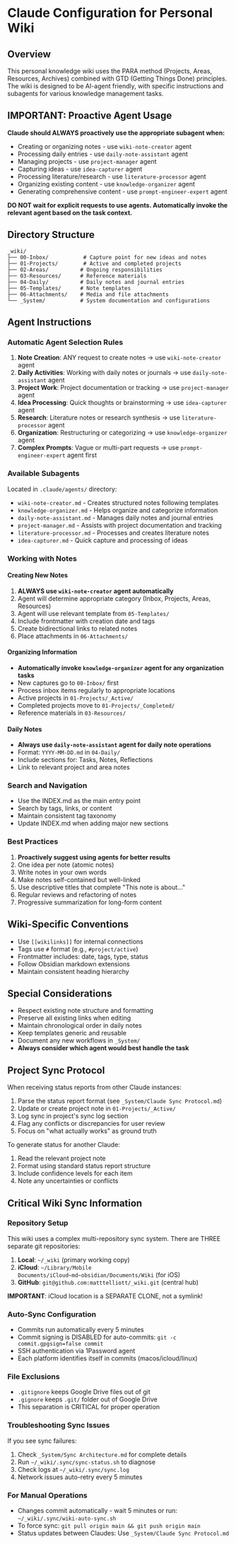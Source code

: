 # Claude Configuration for Personal Wiki

## Overview
This personal knowledge wiki uses the PARA method (Projects, Areas, Resources, Archives) combined with GTD (Getting Things Done) principles. The wiki is designed to be AI-agent friendly, with specific instructions and subagents for various knowledge management tasks.

## IMPORTANT: Proactive Agent Usage
**Claude should ALWAYS proactively use the appropriate subagent when:**
- Creating or organizing notes - use `wiki-note-creator` agent
- Processing daily entries - use `daily-note-assistant` agent
- Managing projects - use `project-manager` agent
- Capturing ideas - use `idea-capturer` agent
- Processing literature/research - use `literature-processor` agent
- Organizing existing content - use `knowledge-organizer` agent
- Generating comprehensive content - use `prompt-engineer-expert` agent

**DO NOT wait for explicit requests to use agents. Automatically invoke the relevant agent based on the task context.**

## Directory Structure
```
_wiki/
├── 00-Inbox/           # Capture point for new ideas and notes
├── 01-Projects/        # Active and completed projects
├── 02-Areas/          # Ongoing responsibilities
├── 03-Resources/      # Reference materials
├── 04-Daily/          # Daily notes and journal entries
├── 05-Templates/      # Note templates
├── 06-Attachments/    # Media and file attachments
└── _System/           # System documentation and configurations
```

## Agent Instructions

### Automatic Agent Selection Rules
1. **Note Creation**: ANY request to create notes → use `wiki-note-creator` agent
2. **Daily Activities**: Working with daily notes or journals → use `daily-note-assistant` agent
3. **Project Work**: Project documentation or tracking → use `project-manager` agent
4. **Idea Processing**: Quick thoughts or brainstorming → use `idea-capturer` agent
5. **Research**: Literature notes or research synthesis → use `literature-processor` agent
6. **Organization**: Restructuring or categorizing → use `knowledge-organizer` agent
7. **Complex Prompts**: Vague or multi-part requests → use `prompt-engineer-expert` agent first

### Available Subagents
Located in `.claude/agents/` directory:
- `wiki-note-creator.md` - Creates structured notes following templates
- `knowledge-organizer.md` - Helps organize and categorize information
- `daily-note-assistant.md` - Manages daily notes and journal entries
- `project-manager.md` - Assists with project documentation and tracking
- `literature-processor.md` - Processes and creates literature notes
- `idea-capturer.md` - Quick capture and processing of ideas

### Working with Notes

#### Creating New Notes
1. **ALWAYS use `wiki-note-creator` agent automatically**
2. Agent will determine appropriate category (Inbox, Projects, Areas, Resources)
3. Agent will use relevant template from `05-Templates/`
4. Include frontmatter with creation date and tags
5. Create bidirectional links to related notes
6. Place attachments in `06-Attachments/`

#### Organizing Information
- **Automatically invoke `knowledge-organizer` agent for any organization tasks**
- New captures go to `00-Inbox/` first
- Process inbox items regularly to appropriate locations
- Active projects in `01-Projects/_Active/`
- Completed projects move to `01-Projects/_Completed/`
- Reference materials in `03-Resources/`

#### Daily Notes
- **Always use `daily-note-assistant` agent for daily note operations**
- Format: `YYYY-MM-DD.md` in `04-Daily/`
- Include sections for: Tasks, Notes, Reflections
- Link to relevant project and area notes

### Search and Navigation
- Use the INDEX.md as the main entry point
- Search by tags, links, or content
- Maintain consistent tag taxonomy
- Update INDEX.md when adding major new sections

### Best Practices
1. **Proactively suggest using agents for better results**
2. One idea per note (atomic notes)
3. Write notes in your own words
4. Make notes self-contained but well-linked
5. Use descriptive titles that complete "This note is about..."
6. Regular reviews and refactoring of notes
7. Progressive summarization for long-form content

## Wiki-Specific Conventions
- Use `[[wikilinks]]` for internal connections
- Tags use `#` format (e.g., `#project/active`)
- Frontmatter includes: date, tags, type, status
- Follow Obsidian markdown extensions
- Maintain consistent heading hierarchy

## Special Considerations
- Respect existing note structure and formatting
- Preserve all existing links when editing
- Maintain chronological order in daily notes
- Keep templates generic and reusable
- Document any new workflows in `_System/`
- **Always consider which agent would best handle the task**

## Project Sync Protocol
When receiving status reports from other Claude instances:
1. Parse the status report format (see `_System/Claude Sync Protocol.md`)
2. Update or create project note in `01-Projects/_Active/`
3. Log sync in project's sync log section
4. Flag any conflicts or discrepancies for user review
5. Focus on "what actually works" as ground truth

To generate status for another Claude:
1. Read the relevant project note
2. Format using standard status report structure
3. Include confidence levels for each item
4. Note any uncertainties or conflicts

## Critical Wiki Sync Information

### Repository Setup
This wiki uses a complex multi-repository sync system. There are THREE separate git repositories:
1. **Local**: `~/_wiki` (primary working copy)
2. **iCloud**: `~/Library/Mobile Documents/iCloud~md~obsidian/Documents/Wiki` (for iOS)
3. **GitHub**: `git@github.com:matttelliott/_wiki.git` (central hub)

**IMPORTANT**: iCloud location is a SEPARATE CLONE, not a symlink!

### Auto-Sync Configuration
- Commits run automatically every 5 minutes
- Commit signing is DISABLED for auto-commits: `git -c commit.gpgsign=false commit`
- SSH authentication via 1Password agent
- Each platform identifies itself in commits (macos/icloud/linux)

### File Exclusions
- `.gitignore` keeps Google Drive files out of git
- `.gignore` keeps `.git/` folder out of Google Drive
- This separation is CRITICAL for proper operation

### Troubleshooting Sync Issues
If you see sync failures:
1. Check `_System/Sync Architecture.md` for complete details
2. Run `~/_wiki/.sync/sync-status.sh` to diagnose
3. Check logs at `~/_wiki/.sync/sync.log`
4. Network issues auto-retry every 5 minutes

### For Manual Operations
- Changes commit automatically - wait 5 minutes or run: `~/_wiki/.sync/wiki-auto-sync.sh`
- To force sync: `git pull origin main && git push origin main`
- Status updates between Claudes: Use `_System/Claude Sync Protocol.md`